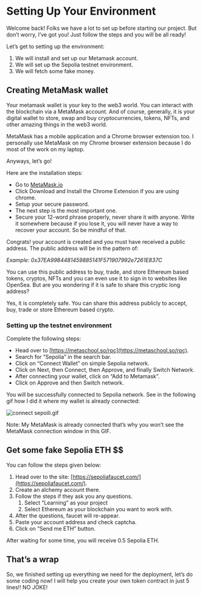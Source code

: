 # Setting Up Your Environment

Welcome back! Folks we have a lot to set up before starting our project. But don’t worry, I’ve got you! Just follow the steps and you will be all ready!

Let’s get to setting up the environment:

1. We will install and set up our Metamask account.
2. We will set up the Sepolia testnet environment.
3. We will fetch some fake money.

## Creating MetaMask wallet

Your metamask wallet is your key to the web3 world. You can interact with the blockchain via a MetaMask account. And of course, generally, it is your digital wallet to store, swap and buy cryptocurrencies, tokens, NFTs, and other amazing things in the web3 world.

MetaMask has a mobile application and a Chrome browser extension too. I personally use MetaMask on my Chrome browser extension because I do most of the work on my laptop.

Anyways, let’s go!

Here are the installation steps:

- Go to [MetaMask.io](https://metamask.io/)
- Click Download and Install the Chrome Extension if you are using chrome.
- Setup your secure password.
- The next step is the most important one.
- Secure your 12-word phrase properly, never share it with anyone. Write it somewhere because if you lose it, you will never have a way to recover your account. So be mindful of that.

Congrats! your account is created and you must have received a public address. The public address will be in the pattern of:

_Example: 0x37EA9984481459885141F571907992e7261E837C_

You can use this public address to buy, trade, and store Ethereum based tokens, cryptos, NFTs and you can even use it to sign in to websites like OpenSea. But are you wondering if it is safe to share this cryptic long address?

Yes, it is completely safe. You can share this address publicly to accept, buy, trade or store Ethereum based crypto.

### Setting up the testnet environment

Complete the following steps:

- Head over to [https://metaschool.so/rpc](https://metaschool.so/rpc).
- Search for “Sepolia” in the search bar.
- Click on “Connect Wallet” on simple Sepolia network.
- Click on Next, then Connect, then Approve, and finally Switch Network.
- After connecting your wallet, click on “Add to Metamask”.
- Click on Approve and then Switch network.

You will be successfully connected to Sepolia network. See in the following gif how I did it where my wallet is already connected:

![connect sepoili.gif](https://github.com/0xmetaschool/Learning-Projects/blob/main/assests_for_all/assets%20for%20Writing%20your%20first%20Hello%20World%20contract%20in%20Solidity/Setting%20up/connect-sepolia.gif?raw=true)

Note: My MetaMask is already connected that’s why you won’t see the MetaMask connection window in this GIF.

## Get some fake Sepolia ETH $$

You can follow the steps given below:

1. Head over to the site: [https://sepoliafaucet.com/](https://sepoliafaucet.com/).
2. Create an alchemy account there.
3. Follow the steps if they ask you any questions.
   1. Select “Learning” as your project
   2. Select Ethereum as your blockchain you want to work with.
4. After the questions, faucet will re-appear.
5. Paste your account address and check captcha.
6. Click on “Send me ETH” button.

After waiting for some time, you will receive 0.5 Sepolia ETH.

## That’s a wrap

So, we finished setting up everything we need for the deployment, let’s do some coding now! I will help you create your own token contract in just 5 lines!! NO JOKE!
